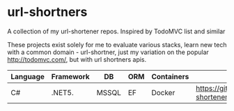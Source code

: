 # url-shortners
A collection of my url-shortener repos. Inspired by TodoMVC list and similar


These projects exist solely for me to evaluate various stacks, learn new tech with a common domain - url-shortner, just my variation on the popular http://todomvc.com/, but with url shortners apis.

| Language  | Framework  | DB    | ORM  | Containers  | GitHub Repo                                      |
|-----------|------------|-------|------|-------------|--------------------------------------------------|
|  C#       | .NET5.     | MSSQL | EF   | Docker      |https://github.com/alanmynah/url-shortener-csharp |


